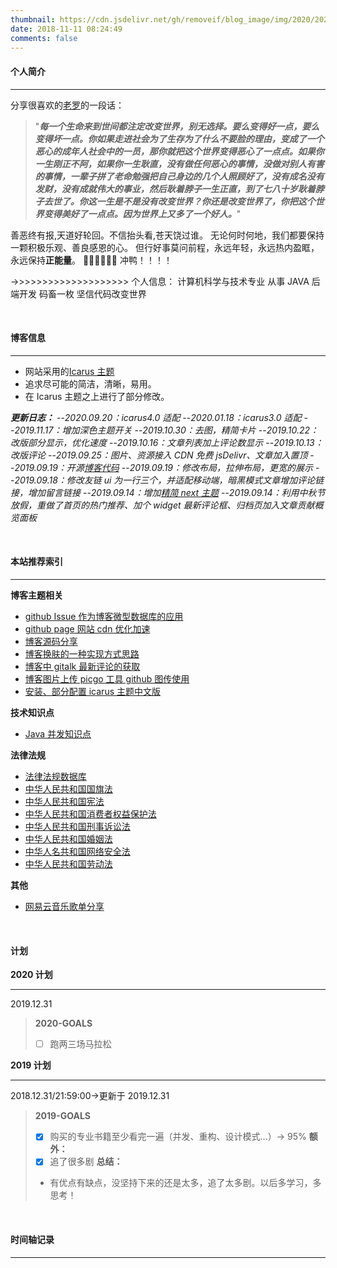 ```yaml
---
thumbnail: https://cdn.jsdelivr.net/gh/removeif/blog_image/img/2020/20201030172650.png
date: 2018-11-11 08:24:49
comments: false
---
```


#### 个人简介

---

分享很喜欢的[老罗](https://baike.baidu.com/item/%E7%BD%97%E6%B0%B8%E6%B5%A9/26814?fr=aladdin)的一段话：

> "**_每一个生命来到世间都注定改变世界，别无选择。要么变得好一点，要么变得坏一点。你如果走进社会为了生存为了什么不要脸的理由，变成了一个恶心的成年人社会中的一员，那你就把这个世界变得恶心了一点点。如果你一生刚正不阿，如果你一生耿直，没有做任何恶心的事情，没做对别人有害的事情，一辈子拼了老命勉强把自己身边的几个人照顾好了，没有成名没有发财，没有成就伟大的事业，然后耿着脖子一生正直，到了七八十岁耿着脖子去世了。你这一生是不是没有改变世界？你还是改变世界了，你把这个世界变得美好了一点点。因为世界上又多了一个好人。_**"

善恶终有报,天道好轮回。不信抬头看,苍天饶过谁。
无论何时何地，我们都要保持一颗积极乐观、善良感恩的心。
但行好事莫问前程，永远年轻，永远热内盈眶，永远保持**正能量**。
💪💪💪💪💪💪 冲鸭！！！！

->>>>>>>>>>>>>>>>>>>>
个人信息：
计算机科学与技术专业
从事 JAVA 后端开发
码畜一枚
坚信代码改变世界

<br>

#### 博客信息

---

- 网站采用的[Icarus 主题](https://github.com/ppoffice/hexo-theme-icarus)
- 追求尽可能的简洁，清晰，易用。
- 在 Icarus 主题之上进行了部分修改。

**_更新日志：_**
--_2020.09.20：icarus4.0 适配_
--_2020.01.18：icarus3.0 适配_
--_2019.11.17：增加深色主题开关_
--_2019.10.30：去图，精简卡片_
--_2019.10.22：改版部分显示，优化速度_
--_2019.10.16：文章列表加上评论数显示_
--_2019.10.13：改版评论_
--_2019.09.25：图片、资源接入 CDN 免费 jsDelivr、文章加入置顶_
--_2019.09.19：开源[博客代码](https://github.com/removeif/hexo-theme-icarus-removeif)_
--_2019.09.19：修改布局，拉伸布局，更宽的展示_
--_2019.09.18：修改友链 ui 为一行三个，并适配移动端，暗黑模式文章增加评论链接，增加留言链接_
--_2019.09.14：增加[精简 next 主题](https://removeif.github.io/remove.io/)_
--_2019.09.14：利用中秋节放假，重做了首页的热门推荐、加个 widget 最新评论框、归档页加入文章贡献概览面板_

<br>

#### 本站推荐索引

---

**博客主题相关**

- [github Issue 作为博客微型数据库的应用](https://removeif.github.io/theme/github-Issue-作为博客微型数据库的应用.html)
- [github page 网站 cdn 优化加速](https://removeif.github.io/theme/github-page网站cdn优化加速.html)
- [博客源码分享](https://removeif.github.io/theme/博客源码分享.html)
- [博客换肤的一种实现方式思路](https://removeif.github.io/theme/博客换肤的一种实现方式思路.html)
- [博客中 gitalk 最新评论的获取](https://removeif.github.io/theme/博客中gitalk最新评论的获取.html)
- [博客图片上传 picgo 工具 github 图传使用](https://removeif.github.io/theme/博客图片上传picgo工具github图传使用.html)
- [安装、部分配置 icarus 主题中文版](https://removeif.github.io/theme/安装、部分配置icarus主题中文版.html)

**技术知识点**

- [Java 并发知识点](https://removeif.github.io/java/basic/Java%E5%B9%B6%E5%8F%91%E7%9B%B8%E5%85%B3%E7%9F%A5%E8%AF%86%E7%82%B9.html)
  <br>

**法律法规**

- [法律法规数据库](https://search.chinalaw.gov.cn/search2.html)
- [中华人民共和国国旗法](https://removeif.github.io/law/中华人民共和国国旗法.html)
- [中华人民共和国宪法](https://removeif.github.io/law/中华人民共和国宪法.html)
- [中华人民共和国消费者权益保护法](https://removeif.github.io/law/中华人民共和国消费者权益保护法.html)
- [中华人民共和国刑事诉讼法](https://removeif.github.io/law/中华人民共和国刑事诉讼法.html)
- [中华人民共和国婚姻法](https://removeif.github.io/law/中华人民共和国婚姻法.html)
- [中华人名共和国网络安全法](https://removeif.github.io/law/%E4%B8%AD%E5%8D%8E%E4%BA%BA%E6%B0%91%E5%85%B1%E5%92%8C%E5%9B%BD%E7%BD%91%E7%BB%9C%E5%AE%89%E5%85%A8%E6%B3%95.html)
- [中华人民共和国劳动法](https://removeif.github.io/law/中华人民共和国劳动法.html)
  <br>

**其他**

- [网易云音乐歌单分享](https://removeif.github.io/music1/)

<br>

#### 计划

**2020 计划**

---

2019.12.31

> **2020-GOALS**
>
> - [ ] 跑两三场马拉松

**2019 计划**

---

2018.12.31/21:59:00->更新于 2019.12.31

> **2019-GOALS**
>
> - [x] 购买的专业书籍至少看完一遍（并发、重构、设计模式...）-> 95%
>       **额外：**
> - [x] 追了很多剧
>       **总结：**
> - 有优点有缺点，没坚持下来的还是太多，追了太多剧。以后多学习，多思考！

<br>

#### 时间轴记录

---

<div class="time-axis-main">
	<ul class="time-axis"></ul>
</div>
<script src="/js/about-me.js"></script>
<br>
<br>

